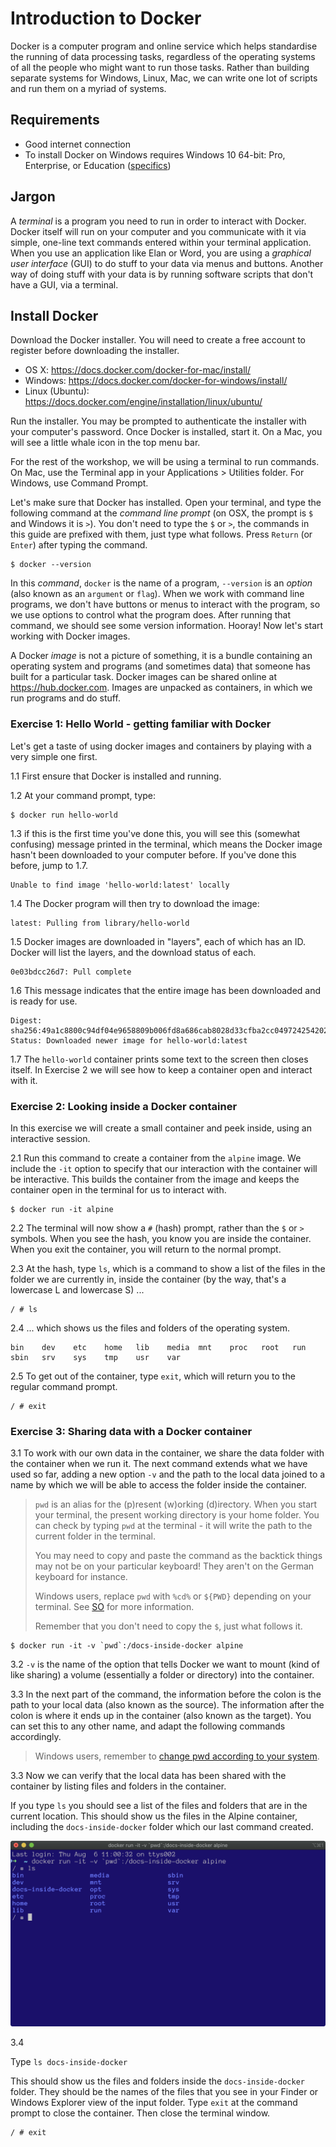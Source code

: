 # Introduction to Docker

Docker is a computer program and online service which helps standardise the running of data processing tasks, regardless of the operating systems of all the people who might want to run those tasks. Rather than building separate systems for Windows, Linux, Mac, we can write one lot of scripts and run them on a myriad of systems.


## Requirements

- Good internet connection
- To install Docker on Windows requires Windows 10 64-bit: Pro, Enterprise, or Education ([specifics](https://docs.docker.com/docker-for-windows/install/))


## Jargon

A *terminal* is a program you need to run in order to interact with Docker. Docker itself will run on your computer and you communicate with it via simple, one-line text commands entered within your terminal application. When you use an application like Elan or Word, you are using a *graphical user interface* (GUI) to do stuff to your data via menus and buttons. Another way of doing stuff with your data is by running software scripts that don't have a GUI, via a terminal.


## Install Docker
 
Download the Docker installer. You will need to create a free account to register before downloading the installer. 
- OS X: https://docs.docker.com/docker-for-mac/install/
- Windows: https://docs.docker.com/docker-for-windows/install/
- Linux (Ubuntu): https://docs.docker.com/engine/installation/linux/ubuntu/

Run the installer. You may be prompted to authenticate the installer with your computer's password.
Once Docker is installed, start it. On a Mac, you will see a little whale icon in the top menu bar. 

For the rest of the workshop, we will be using a terminal to run commands. On Mac, use the Terminal app in your Applications > Utilities folder. For Windows, use Command Prompt.

Let's make sure that Docker has installed. Open your terminal, and type the following command at the *command line prompt* (on OSX, the prompt is `$` and Windows it is `>`). You don't need to type the `$` or `>`, the commands in this guide are prefixed with them, just type what follows. Press `Return` (or `Enter`) after typing the command.

```shell script
$ docker --version
```

In this *command*, `docker` is the name of a program, `--version` is an *option* (also known as an `argument` or `flag`). When we work with command line programs, we don't have buttons or menus to interact with the program, so we use options to control what the program does. After running that command, we should see some version information. Hooray! Now let's start working with Docker images.

A Docker *image* is not a picture of something, it is a bundle containing an operating system and programs (and sometimes data) that someone has built for a particular task. Docker images can be shared online at https://hub.docker.com. Images are unpacked as containers, in which we run programs and do stuff.


### Exercise 1: Hello World - getting familiar with Docker

Let's get a taste of  using docker images and containers by playing with a very simple one first. 

1.1 
First ensure that Docker is installed and running. 

1.2 
At your command prompt, type:
```shell script
$ docker run hello-world
```

1.3
if this is the first time you've done this, you will see this (somewhat confusing) message printed in the terminal, which means the Docker image hasn't been downloaded to your computer before. If you've done this before, jump to 1.7.
```shell script
Unable to find image 'hello-world:latest' locally
```

1.4 
The Docker program will then try to download the image:
```shell script
latest: Pulling from library/hello-world
```

1.5
Docker images are downloaded in "layers", each of which has an ID. Docker will list the layers, and the download status of each.
```shell script
0e03bdcc26d7: Pull complete
```

1.6 
This message indicates that the entire image has been downloaded and is ready for use. 
```shell script
Digest: sha256:49a1c8800c94df04e9658809b006fd8a686cab8028d33cfba2cc049724254202
Status: Downloaded newer image for hello-world:latest
 ```
1.7 
The `hello-world` container prints some text to the screen then closes itself. In Exercise 2 we will see how to keep a container open and interact with it.
 

### Exercise 2: Looking inside a Docker container

In this exercise we will create a small container and peek inside, using an interactive session.

2.1
Run this command to create a container from the `alpine` image. We include the `-it` option to specify that our interaction with the container will be interactive. This builds the container from the image and keeps the container open in the terminal for us to interact with.
```shell script
$ docker run -it alpine
```

2.2
The terminal will now show a `#` (hash) prompt, rather than the `$` or `>` symbols. When you see the hash, you know you are inside the container. When you exit the container, you will return to the normal prompt.

2.3
At the hash, type `ls`, which is a command to show a list of the files in the folder we are currently in, inside the container (by the way, that's a lowercase L and lowercase S) ...
```shell script
/ # ls
```

2.4
... which shows us the files and folders of the operating system. 
```shell script
bin    dev    etc    home   lib    media  mnt    proc   root   run    sbin   srv    sys    tmp    usr    var
```

2.5
To get out of the container, type `exit`, which will return you to the regular command prompt.
```shell script
/ # exit
```


### Exercise 3: Sharing data with a Docker container

3.1
To work with our own data in the container, we share the data folder with the container when we run it. The next command extends what we have used so far, adding a new option `-v` and the path to the local data joined to a name by which we will be able to access the folder inside the container.
> `pwd` is an alias for the (p)resent (w)orking (d)irectory. When you start your terminal, the present working directory is your home folder. You can check by typing `pwd` at the terminal - it will write the path to the current folder in the terminal.
>
> You may need to copy and paste the command as the backtick things may not be on your particular keyboard! They aren't on the German keyboard for instance. 
>
> Windows users, replace `pwd` with `%cd%` or `${PWD}` depending on your terminal. See [SO](https://stackoverflow.com/a/41489151) for more information. 
>
>Remember that you don't need to copy the `$`, just what follows it.

```shell script
$ docker run -it -v `pwd`:/docs-inside-docker alpine
```

3.2
`-v` is the name of the option that tells Docker we want to mount (kind of like sharing) a volume (essentially a folder or directory) into the container.

3.3
In the next part of the command, the information before the colon is the path to your local data (also known as the source). 
The information after the colon is where it ends up in the container (also known as the target). You can set this to any other name, and adapt the following commands accordingly. 
> Windows users, remember to [change pwd according to your system](https://stackoverflow.com/a/41489151). 


3.3
Now we can verify that the local data has been shared with the container by listing files and folders in the container.

If you type `ls` you should see a list of the files and folders that are in the current location. This should show us the files in the Alpine container, including the `docs-inside-docker` folder which our last command created.  

![](ls.png)

3.4

Type  `ls docs-inside-docker` 

This should show us the files and folders inside the `docs-inside-docker` folder. They should be the names of the files that you see in your Finder or Windows Explorer view of the input folder. Type `exit` at the command prompt to close the container. Then close the terminal window.

```shell script
/ # exit
```

